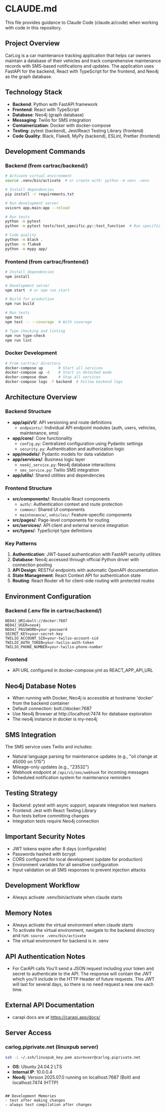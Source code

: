 # CLAUDE.md

This file provides guidance to Claude Code (claude.ai/code) when working with code in this repository.

## Project Overview

CarLog is a car maintenance tracking application that helps car owners maintain a database of their vehicles and track comprehensive maintenance records with SMS-based notifications and updates. The application uses FastAPI for the backend, React with TypeScript for the frontend, and Neo4j as the graph database.

## Technology Stack

- **Backend**: Python with FastAPI framework
- **Frontend**: React with TypeScript
- **Database**: Neo4j (graph database)
- **Messaging**: Twilio for SMS integration
- **Containerization**: Docker with docker-compose
- **Testing**: pytest (backend), Jest/React Testing Library (frontend)
- **Code Quality**: Black, Flake8, MyPy (backend), ESLint, Prettier (frontend)

## Development Commands

### Backend (from cartrac/backend/)
```bash
# Activate virtual environment
source .venv/bin/activate  # or create with: python -m venv .venv

# Install dependencies
pip install -r requirements.txt

# Run development server
uvicorn app.main:app --reload

# Run tests
python -m pytest
python -m pytest tests/test_specific.py::test_function  # Run specific test

# Code quality
python -m black .
python -m flake8
python -m mypy app/
```

### Frontend (from cartrac/frontend/)
```bash
# Install dependencies
npm install

# Development server
npm start  # or npm run start

# Build for production
npm run build

# Run tests
npm test
npm test -- --coverage  # With coverage

# Type checking and linting
npm run type-check
npm run lint
```

### Docker Development
```bash
# From cartrac/ directory
docker-compose up       # Start all services
docker-compose up -d    # Start in detached mode
docker-compose down     # Stop all services
docker-compose logs -f backend  # Follow backend logs
```

## Architecture Overview

### Backend Structure
- **app/api/v1/**: API versioning and route definitions
  - `endpoints/`: Individual API endpoint modules (auth, users, vehicles, maintenance, sms)
- **app/core/**: Core functionality
  - `config.py`: Centralized configuration using Pydantic settings
  - `security.py`: Authentication and authorization logic
- **app/models/**: Pydantic models for data validation
- **app/services/**: Business logic layer
  - `neo4j_service.py`: Neo4j database interactions
  - `sms_service.py`: Twilio SMS integration
- **app/utils/**: Shared utilities and dependencies

### Frontend Structure
- **src/components/**: Reusable React components
  - `auth/`: Authentication context and route protection
  - `common/`: Shared UI components
  - `maintenance/`, `vehicles/`: Feature-specific components
- **src/pages/**: Page-level components for routing
- **src/services/**: API client and external service integration
- **src/types/**: TypeScript type definitions

### Key Patterns
1. **Authentication**: JWT-based authentication with FastAPI security utilities
2. **Database**: Neo4j accessed through official Python driver with connection pooling
3. **API Design**: RESTful endpoints with automatic OpenAPI documentation
4. **State Management**: React Context API for authentication state
5. **Routing**: React Router v6 for client-side routing with protected routes

## Environment Configuration

### Backend (.env file in cartrac/backend/)
```
NEO4J_URI=bolt://docker:7687
NEO4J_USER=neo4j
NEO4J_PASSWORD=your-password
SECRET_KEY=your-secret-key
TWILIO_ACCOUNT_SID=your-twilio-account-sid
TWILIO_AUTH_TOKEN=your-twilio-auth-token
TWILIO_PHONE_NUMBER=your-twilio-phone-number
```

### Frontend
- API URL configured in docker-compose.yml as REACT_APP_API_URL

## Neo4j Database Notes

- When running with Docker, Neo4j is accessible at hostname 'docker' from the backend container
- Default connection: bolt://docker:7687
- Use Neo4j Browser at http://localhost:7474 for database exploration
- The neo4j instance in docker is my-neo4j

## SMS Integration

The SMS service uses Twilio and includes:
- Natural language parsing for maintenance updates (e.g., "oil change at 45000 on 1/15")
- Mileage-only updates (e.g., "23532")
- Webhook endpoint at `/api/v1/sms/webhook` for incoming messages
- Scheduled notification system for maintenance reminders

## Testing Strategy

- Backend: pytest with async support, separate integration test markers
- Frontend: Jest with React Testing Library
- Run tests before committing changes
- Integration tests require Neo4j connection

## Important Security Notes

- JWT tokens expire after 8 days (configurable)
- Passwords hashed with bcrypt
- CORS configured for local development (update for production)
- Environment variables for all sensitive configuration
- Input validation on all SMS responses to prevent injection attacks

## Development Workflow

- Always activate .venv/bin/activate when claude starts

## Memory Notes

- Always activate the virtual environment when claude starts
- To activate the virtual environment, navigate to the backend directory and run: `source .venv/bin/activate`
- The virtual environment for backend is in .venv

## API Authentication Notes

- For CarAPI calls You'll send a JSON request including your token and secret to authenticate to the API. The response will contain the JWT which you'll include in the HTTP Header of future requests. This JWT will last for several days, so there is no need request a new one each time.

## External API Documentation

- carapi docs are at https://carapi.app/docs/

## Server Access

### carlog.piprivate.net (linuxpub server)
```bash
ssh -i ~/.ssh/linuxpub_key.pem azureuser@carlog.piprivate.net
```
- **OS**: Ubuntu 24.04.2 LTS
- **Internal IP**: 10.0.0.4
- **Neo4j**: Version 2025.07.0 running on localhost:7687 (Bolt) and localhost:7474 (HTTP)
```

## Development Memories
- test after making changes
- always test compilation after changes